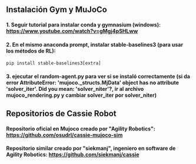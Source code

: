 ## Instalación Gym y MuJoCo

#### 1. Seguir tutorial para instalar conda y gymnasium (windows): https://www.youtube.com/watch?v=gMgj4pSHLww

#### 2. En el mismo anaconda prompt, instalar stable-baselines3 (para usar los métodos de RL): 
```pip install stable-baselines3[extra]```

#### 3. ejecutar el random-agent.py para ver si se instaló correctamente (si da error AttributeError: 'mujoco._structs.MjData' object has no attribute 'solver_iter'. Did you mean: 'solver_niter'?, ir al archivo mujoco_rendering.py y cambiar solver_iter por solver_niter)

## Repositorios de Cassie Robot

#### Repositorio oficial en Mujoco creado por "Agility Robotics": https://github.com/osudrl/cassie-mujoco-sim
#### Repositorio similar creado por "siekmanj", ingeniero en software de Agility Robotics: https://github.com/siekmanj/cassie
